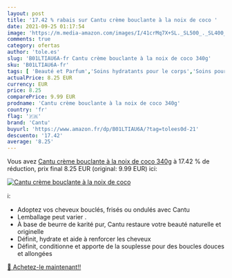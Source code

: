 ```yaml
---
layout: post
title: '17.42 % rabais sur Cantu crème bouclante à la noix de coco '
date: 2021-09-25 01:17:54
image: 'https://m.media-amazon.com/images/I/41crMq7X+SL._SL500_._SL400_.jpg'
comments: true
category: ofertas
author: 'tole.es'
slug: 'B01LTIAU6A-fr Cantu crème bouclante à la noix de coco 340g'
sku: 'B01LTIAU6A-fr'
tags: [ 'Beauté et Parfum','Soins hydratants pour le corps','Soins pour la peau','Soins pour le corps','cantu', ]
actualPrice: 8.25 EUR
currency: EUR
price: 8.25
comparePrice: 9.99 EUR
prodname: 'Cantu crème bouclante à la noix de coco 340g'
country: 'fr'
flag: '🇫🇷'
brand: 'Cantu'
buyurl: 'https://www.amazon.fr/dp/B01LTIAU6A/?tag=tolees0d-21'
descuento: '17.42'
average: '8.25'
---
```


Vous avez [Cantu crème bouclante à la noix de coco 340g](https://www.amazon.fr/dp/B01LTIAU6A/?tag=tolees0d-21)  à  17.42 % de réduction, prix final  8.25 EUR (original: 9.99 EUR) ici:

[![Cantu crème bouclante à la noix de coco ](https://m.media-amazon.com/images/I/41crMq7X+SL._SL500_._SL400_.jpg)](https://www.amazon.fr/dp/B01LTIAU6A/?tag=tolees0d-21)

ℹ️:

- Adoptez vos cheveux bouclés, frisés ou ondulés avec Cantu
- Lemballage peut varier .
- À base de beurre de karité pur, Cantu restaure votre beauté naturelle et originelle
- Définit, hydrate et aide à renforcer les cheveux
- Définit, conditionne et apporte de la souplesse pour des boucles douces et allongées

[🛒 Achetez-le maintenant!!](https://www.amazon.fr/dp/B01LTIAU6A/?tag=tolees0d-21)
